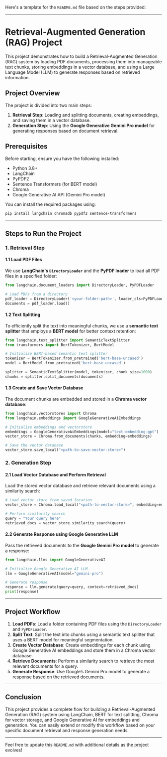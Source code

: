 Here's a template for the `README.md` file based on the steps provided:

---

# Retrieval-Augmented Generation (RAG) Project

This project demonstrates how to build a Retrieval-Augmented Generation (RAG) system by loading PDF documents, processing them into manageable text chunks, storing embeddings in a vector database, and using a Large Language Model (LLM) to generate responses based on retrieved information.

## Project Overview

The project is divided into two main steps:
1. **Retrieval Step**: Loading and splitting documents, creating embeddings, and saving them in a vector database.
2. **Generation Step**: Using the **Google Generative Gemini Pro model** for generating responses based on document retrieval.

## Prerequisites

Before starting, ensure you have the following installed:
- Python 3.8+
- LangChain
- PyPDF2
- Sentence Transformers (for BERT model)
- Chroma
- Google Generative AI API (Gemini Pro model)

You can install the required packages using:

```bash
pip install langchain chromadb pypdf2 sentence-transformers
```

---

## Steps to Run the Project

### 1. **Retrieval Step**

#### 1.1 Load PDF Files
We use **LangChain's `DirectoryLoader`** and the **PyPDF loader** to load all PDF files in a specified folder:

```python
from langchain.document_loaders import DirectoryLoader, PyPDFLoader

# Load PDFs from a directory
pdf_loader = DirectoryLoader('<your-folder-path>', loader_cls=PyPDFLoader)
documents = pdf_loader.load()
```

#### 1.2 Text Splitting
To efficiently split the text into meaningful chunks, we use a **semantic text splitter** that employs a **BERT model** for better context retention:

```python
from langchain.text_splitter import SemanticTextSplitter
from transformers import BertTokenizer, BertModel

# Initialize BERT-based semantic text splitter
tokenizer = BertTokenizer.from_pretrained('bert-base-uncased')
model = BertModel.from_pretrained('bert-base-uncased')

splitter = SemanticTextSplitter(model, tokenizer, chunk_size=1000)
chunks = splitter.split_documents(documents)
```

#### 1.3 Create and Save Vector Database
The document chunks are embedded and stored in a **Chroma vector database**:

```python
from langchain.vectorstores import Chroma
from langchain.embeddings import GoogleGenerativeAiEmbeddings

# Initialize embeddings and vectorstore
embeddings = GoogleGenerativeAiEmbeddings(model="text-embedding-gpt")
vector_store = Chroma.from_documents(chunks, embedding=embeddings)

# Save the vector database
vector_store.save_local("<path-to-save-vector-store>")
```

### 2. **Generation Step**

#### 2.1 Load Vector Database and Perform Retrieval
Load the stored vector database and retrieve relevant documents using a similarity search:

```python
# Load vector store from saved location
vector_store = Chroma.load_local("<path-to-vector-store>", embedding=embeddings)

# Perform similarity search
query = "Your query here"
retrieved_docs = vector_store.similarity_search(query)
```

#### 2.2 Generate Response using Google Generative LLM
Pass the retrieved documents to the **Google Gemini Pro model** to generate a response:

```python
from langchain.llms import GoogleGenerativeAI

# Initialize Google Generative AI LLM
llm = GoogleGenerativeAI(model="gemini-pro")

# Generate response
response = llm.generate(query=query, context=retrieved_docs)
print(response)
```

---

## Project Workflow

1. **Load PDFs**: Load a folder containing PDF files using the `DirectoryLoader` and `PyPDFLoader`.
2. **Split Text**: Split the text into chunks using a semantic text splitter that uses a BERT model for meaningful segmentation.
3. **Create Vector Database**: Create embeddings for each chunk using Google Generative AI embeddings and store them in a Chroma vector database.
4. **Retrieve Documents**: Perform a similarity search to retrieve the most relevant documents for a query.
5. **Generate Response**: Use Google’s Gemini Pro model to generate a response based on the retrieved documents.

---

## Conclusion

This project provides a complete flow for building a Retrieval-Augmented Generation (RAG) system using LangChain, BERT for text splitting, Chroma for vector storage, and Google Generative AI for embeddings and generation. You can easily extend or modify this workflow based on your specific document retrieval and response generation needs.

---

Feel free to update this `README.md` with additional details as the project evolves!
